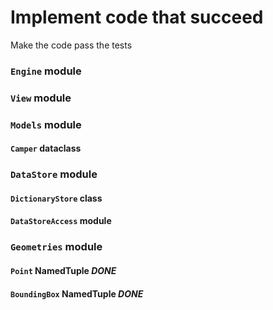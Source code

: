 # Implement code that succeed

Make the code pass the tests

### `Engine` module

### `View` module

### `Models` module

#### `Camper` dataclass

### `DataStore` module

#### `DictionaryStore` class

#### `DataStoreAccess` module

### `Geometries` module

#### `Point` NamedTuple *DONE*

#### `BoundingBox` NamedTuple *DONE*

